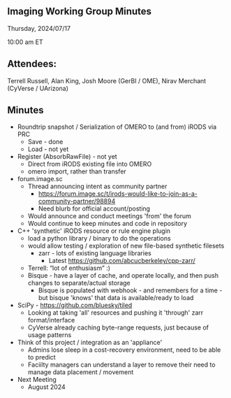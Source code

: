 ## Imaging Working Group Minutes

Thursday, 2024/07/17

10:00 am ET

## Attendees:

Terrell Russell, Alan King, Josh Moore (GerBI / OME), Nirav Merchant (CyVerse / UArizona)

## Minutes

 - Roundtrip snapshot / Serialization of OMERO to (and from) iRODS via PRC
   - Save - done
   - Load - not yet
 - Register (AbsorbRawFile) - not yet
   - Direct from iRODS existing file into OMERO
   - omero import, rather than transfer
 - forum.image.sc
   - Thread announcing intent as community partner
     - https://forum.image.sc/t/irods-would-like-to-join-as-a-community-partner/98894
     - Need blurb for official account/posting
   - Would announce and conduct meetings 'from' the forum
   - Would continue to keep minutes and code in repository
 - C++ 'synthetic' iRODS resource or rule engine plugin
   - load a python library / binary to do the operations
   - would allow testing / exploration of new file-based synthetic filesets
     - zarr - lots of existing language libraries
       - Latest https://github.com/abcucberkeley/cpp-zarr/
   - Terrell: “lot of enthusiasm” :)
   - Bisque - have a layer of cache, and operate locally, and then push changes to separate/actual storage
     - Bisque is populated with webhook - and remembers for a time - but bisque 'knows' that data is available/ready to load
 - SciPy - https://github.com/bluesky/tiled 
   - Looking at taking 'all' resources and pushing it 'through' zarr format/interface
   - CyVerse already caching byte-range requests, just because of usage patterns
 - Think of this project / integration as an 'appliance'
   - Admins lose sleep in a cost-recovery environment, need to be able to predict
   - Faciilty managers can understand a layer to remove their need to manage data placement / movement
 - Next Meeting
   - August 2024
